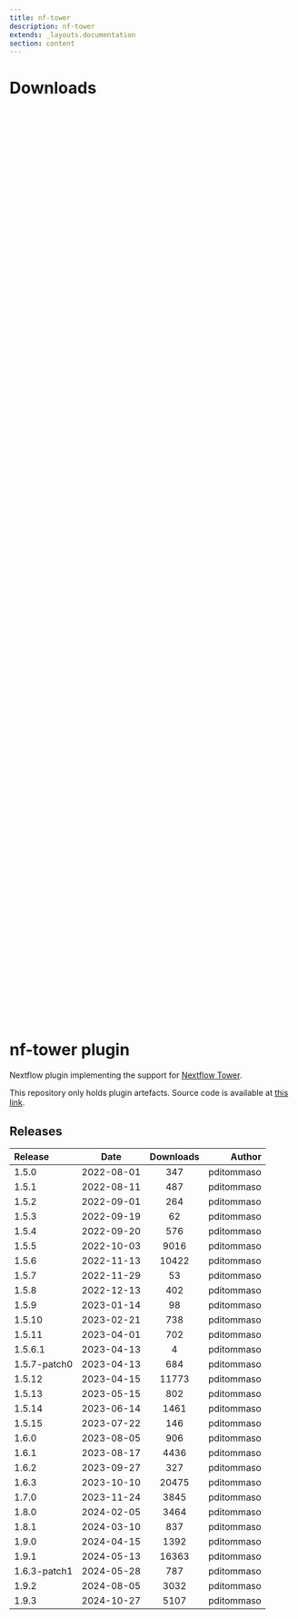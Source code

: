 ```yaml
---
title: nf-tower
description: nf-tower
extends: _layouts.documentation
section: content
---
```


# Downloads

<div style="position: relative; height:40vh; width:80vw">
    <canvas id="releases"></canvas>
</div>
<script type="module" src="nf-plugins-stats/docs/nf-tower/nf-tower.js"></script>

# nf-tower plugin

Nextflow plugin implementing the support for [Nextflow Tower](https://tower.nf/). 

This repository only holds plugin artefacts. Source code is available at [this link](https://github.com/nextflow-io/nextflow/tree/master/plugins/nf-tower). 


## Releases

| Release                               |                       Date                       |                   Downloads                    |                           Author |
| :------------ |:------------------------------------------------:|:----------------------------------------------:|---------------------------------:|
 |  1.5.0                                               | 2022-08-01                                          | 347                                                | pditommaso                                         |
 |  1.5.1                                               | 2022-08-11                                          | 487                                                | pditommaso                                         |
 |  1.5.2                                               | 2022-09-01                                          | 264                                                | pditommaso                                         |
 |  1.5.3                                               | 2022-09-19                                          | 62                                                 | pditommaso                                         |
 |  1.5.4                                               | 2022-09-20                                          | 576                                                | pditommaso                                         |
 |  1.5.5                                               | 2022-10-03                                          | 9016                                               | pditommaso                                         |
 |  1.5.6                                               | 2022-11-13                                          | 10422                                              | pditommaso                                         |
 |  1.5.7                                               | 2022-11-29                                          | 53                                                 | pditommaso                                         |
 |  1.5.8                                               | 2022-12-13                                          | 402                                                | pditommaso                                         |
 |  1.5.9                                               | 2023-01-14                                          | 98                                                 | pditommaso                                         |
 |  1.5.10                                              | 2023-02-21                                          | 738                                                | pditommaso                                         |
 |  1.5.11                                              | 2023-04-01                                          | 702                                                | pditommaso                                         |
 |  1.5.6.1                                             | 2023-04-13                                          | 4                                                  | pditommaso                                         |
 |  1.5.7-patch0                                        | 2023-04-13                                          | 684                                                | pditommaso                                         |
 |  1.5.12                                              | 2023-04-15                                          | 11773                                              | pditommaso                                         |
 |  1.5.13                                              | 2023-05-15                                          | 802                                                | pditommaso                                         |
 |  1.5.14                                              | 2023-06-14                                          | 1461                                               | pditommaso                                         |
 |  1.5.15                                              | 2023-07-22                                          | 146                                                | pditommaso                                         |
 |  1.6.0                                               | 2023-08-05                                          | 906                                                | pditommaso                                         |
 |  1.6.1                                               | 2023-08-17                                          | 4436                                               | pditommaso                                         |
 |  1.6.2                                               | 2023-09-27                                          | 327                                                | pditommaso                                         |
 |  1.6.3                                               | 2023-10-10                                          | 20475                                              | pditommaso                                         |
 |  1.7.0                                               | 2023-11-24                                          | 3845                                               | pditommaso                                         |
 |  1.8.0                                               | 2024-02-05                                          | 3464                                               | pditommaso                                         |
 |  1.8.1                                               | 2024-03-10                                          | 837                                                | pditommaso                                         |
 |  1.9.0                                               | 2024-04-15                                          | 1392                                               | pditommaso                                         |
 |  1.9.1                                               | 2024-05-13                                          | 16363                                              | pditommaso                                         |
 |  1.6.3-patch1                                        | 2024-05-28                                          | 787                                                | pditommaso                                         |
 |  1.9.2                                               | 2024-08-05                                          | 3032                                               | pditommaso                                         |
 |  1.9.3                                               | 2024-10-27                                          | 5107                                               | pditommaso                                         |
